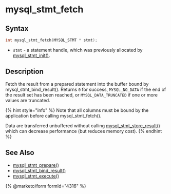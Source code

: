 # mysql\_stmt\_fetch

## Syntax

```c
int mysql_stmt_fetch(MYSQL_STMT * stmt);
```

* `stmt` - a statement handle, which was previously allocated by [mysql\_stmt\_init()](mysql_stmt_init.md).

## Description

Fetch the result from a prepared statement into the buffer bound by mysql\_stmt\_bind\_result(). Returns `0` for success, `MYSQL_NO_DATA` if the end of the result set has been reached, or `MYSQL_DATA_TRUNCATED` if one or more values are truncated.

{% hint style="info" %}
Note that all columns must be bound by the application before calling mysql\_stmt\_fetch().

Data are transferred unbuffered without calling [mysql\_stmt\_store\_result()](mysql_stmt_store_result.md) which can decrease performance (but reduces memory cost).
{% endhint %}

## See Also

* [mysql\_stmt\_prepare()](mysql_stmt_prepare.md)
* [mysql\_stmt\_bind\_result()](mysql_stmt_bind_result.md)
* [mysql\_stmt\_execute()](mysql_stmt_execute.md)


{% @marketo/form formId="4316" %}
